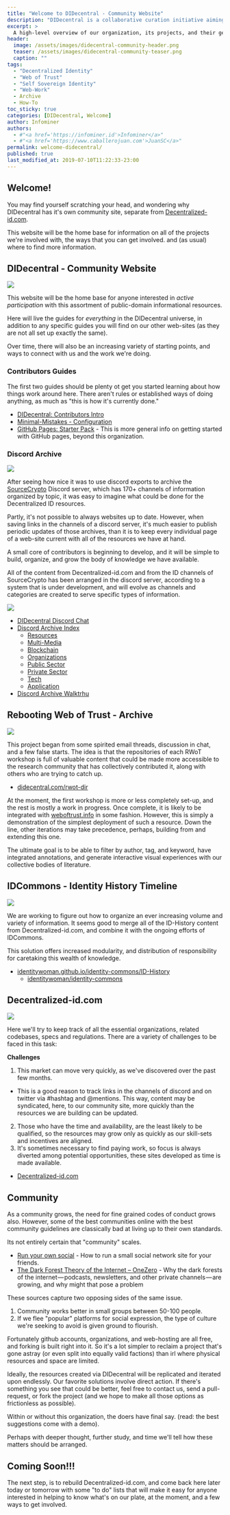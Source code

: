 ```yaml
---
title: "Welcome to DIDecentral - Community Website"
description: "DIDecentral is a collaborative curation initiative aiming to create quality educational content related to Decentralized Identity: Principles, Specs, Code and Initiatives."
excerpt: >
  A high-level overview of our organization, its projects, and their general state of development.
header:
  image: /assets/images/didecentral-community-header.png
  teaser: /assets/images/didecentral-community-teaser.png
  caption: ""
tags: 
  - "Decentralized Identity"
  - "Web of Trust"
  - "Self Sovereign Identity"
  - "Web-Work"
  - Archive
  - How-To
toc_sticky: true
categories: [DIDecentral, Welcome]
author: Infominer
authors: 
  - #"<a href='https://infominer.id'>Infominer</a>"
  - #"<a href='https://www.caballerojuan.com'>JuanSC</a>"
permalink: welcome-didecentral/
published: true
last_modified_at: 2019-07-10T11:22:33-23:00
---
```


## Welcome!

You may find yourself scratching your head, and wondering why DIDecentral has it's own community site, separate from [Decentralized-id.com](https://decentralized-id.com). 

This website will be the home base for information on all of the projects we're involved with, the ways that you can get involved. and (as usual) where to find more information.

## DIDecentral - Community Website

![](https://imgur.com/mWR3qCf.png)

This website will be the home base for anyone interested in *active participation* with this assortment of public-domain informational resources. 

Here will live the guides for *everything* in the DIDecentral universe, in addition to any specific guides you will find on our other web-sites (as they are not all set up exactly the same).

Over time, there will also be an increasing variety of starting points, and ways to connect with us and the work we're doing.

### Contributors Guides

The first two guides should be plenty ot get you started learning about how things work around here. There aren't rules or established ways of doing anything, as much as "this is how it's currently done."

* [DIDecentral: Contributors Intro](/contributors-intro/)
* [Minimal-Mistakes - Configuration](/website-configuration/)
* [GitHub Pages: Starter Pack](https://web-work.tools/github-pages-starter-pack/) - This is more general info on getting started with GitHub pages, beyond this organization.


### Discord Archive

![](https://imgur.com/6kSmrVQ.png)

After seeing how nice it was to use discord exports to archive the [SourceCrypto](https://sourcecrypto.pub) Discord server, which has 170+ channels of information organized by topic, it was easy to imagine what could be done for the Decentralized ID resources.

Partly, it's not possible to always websites up to date. However, when saving links in the channels of a discord server, it's much easier to publish periodic updates of those archives, than it is to keep every individual page of a web-site current with all of the resources we have at hand.

A small core of contributors is beginning to develop, and it will be simple to build, organize, and grow the body of knowledge we have available.

All of the content from Decentralized-id.com and from the ID channels of SourceCrypto has been arranged in the discord server, according to a system that is under development, and will evolve as channels and categories are created to serve specific types of information.

[![](https://imgur.com/Kej8Wye.png)](https://discord.gg/eYm2XvZ)

* [DIDecentral Discord Chat](https://discord.gg/eYm2XvZ)
* [Discord Archive Index](/didisco/)
  - [Resources](/didisco/resources/)
  - [Multi-Media](/didisco/multi-media/)
  - [Blockchain](/didisco/blockchain/)
  - [Organizations](/didisco/organizations/)
  - [Public Sector](/didisco/public-sector/)
  - [Private Sector](/didisco/private-sector/)
  - [Tech](/didisco/tech/)
  - [Application](/didisco/application)
* [Discord Archive Walktrhu](/discord-archive-howto/)

## Rebooting Web of Trust - Archive

![](https://didecentral.com/rwot-dir/assets/images/rebooting-the-web-of-trust-header-pages.jpeg)

This project began from some spirited email threads, discussion in chat, and a few false starts. The idea is that the repositories of each RWoT workshop is full of valuable content that could be made more accessible to the research community that has collectively contributed it, along with others who are trying to catch up.

* [didecentral.com/rwot-dir](https://didecentral.com/rwot-dir/)

At the moment, the first workshop is more or less completely set-up, and the rest is mostly a work in progress. Once complete, it is likely to be integrated with [weboftrust.info](https://www.weboftrust.info/) in some fashion. However, this is simply a demonstration of the simplest deployment of such a resource. Down the line, other iterations may take precedence, perhaps, building from and extending this one.

The ultimate goal is to be able to filter by author, tag, and keyword, have integrated annotations, and generate interactive visual experiences with our collective bodies of literature.

## IDCommons - Identity History Timeline

![](https://imgur.com/0sAr1Wn.png)

We are working to figure out how to organize an ever increasing volume and variety of information. It seems good to merge all of the ID-History content from Decentralized-id.com, and combine it with the ongoing efforts of IDCommons. 

This solution offers increased modularity, and distribution of responsibility for caretaking this wealth of knowledge.

* [identitywoman.github.io/identity-commons/ID-History](https://identitywoman.github.io/identity-commons/ID-History)
  * [identitywoman/identity-commons](https://github.com/identitywoman/identity-commons/)


## Decentralized-id.com

[![](https://decentralized-id.com/images/identity-decentralized.png)](https://decentralized-id.com)

Here we'll try to keep track of all the essential organizations, related codebases, specs and regulations. There are a variety of challenges to be faced in this task:

**Challenges**

1. This market can move very quickly, as we've discovered over the past few months.
  * This is a good reason to track links in the channels of discord and on twitter via #hashtag and @mentions. This way, content may be syndicated, here, to our community site, more quickly than the resources we are building can be updated.
2. Those who have the time and availability, are the least likely to be qualified, so the resources may grow only as quickly as our skill-sets and incentives are aligned.
3. It's sometimes necessary to find paying work, so focus is always diverted among potential opportunities, these sites developed as time is made available.

* [Decentralized-id.com](https://decentralized-id.com)

## Community

As a community grows, the need for fine grained codes of conduct grows also. However, some of the best communities online with the best community guidelines are classically bad at living up to their own standards.

Its not entirely certain that "community" scales. 

* [Run your own social](https://runyourown.social/) - How to run a small social network site for your friends.
* [The Dark Forest Theory of the Internet – OneZero](https://onezero.medium.com/the-dark-forest-theory-of-the-internet-7dc3e68a7cb1) - Why the dark forests of the internet — podcasts, newsletters, and other private channels — are growing, and why might that pose a problem

These sources capture two opposing sides of the same issue.

1. Community works better in small groups between 50-100 people.
2. If we flee "popular" platforms for social expression, the type of culture we're seeking to avoid is given ground to flourish.

Fortunately github accounts, organizations, and web-hosting are all free, and forking is built right into it. So it's a lot simpler to reclaim a project that's gone astray (or even split into equally valid factions) than irl where physical resources and space are limited.

Ideally, the resources created via DIDecentral will be replicated and iterated upon endlessly. Our favorite solutions involve direct action. If there's something you see that could be better, feel free to contact us, send a pull-request, or fork the project (and we hope to make all those options as frictionless as possible).

Within or without this organization, the doers have final say. (read: the best suggestions come with a demo).

Perhaps with deeper thought, further study, and time we'll tell how these matters should be arranged.

## Coming Soon!!!

The next step, is to rebuild Decentralized-id.com, and come back here later today or tomorrow with some "to do" lists that will make it easy for anyone interested in helping to know what's on our plate, at the moment, and a few ways to get involved.